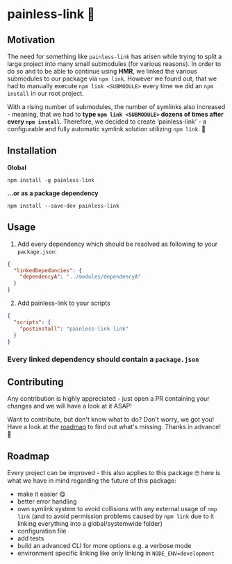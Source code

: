 # painless-link 🤩

## Motivation

The need for something like `painless-link` has arisen while trying to split a large project into many small submodules (for various reasons).
In order to do so and to be able to continue using __HMR__, we linked the various submodules to our package via `npm link`.
However we found out, that we had to manually execute `npm link <SUBMODULE>` every time we did an `npm install` in our root project.

With a rising number of submodules, the number of symlinks also increased - meaning, that we had to __type `npm link <SUBMODULE>` dozens of times after every `npm install`__.
Therefore, we decided to create ‘painless-link’ - a configurable and fully automatic symlink solution utilizing `npm link`. 🤩

## Installation

**Global**

`npm install -g painless-link`

**...or as a package dependency**

`npm install --save-dev painless-link`

## Usage

1. Add every dependency which should be resolved as following to your `package.json`:

```json
{
  "linkedDepedancies": {
    "dependencyA": "../modules/dependencyA"
  }
}
```

2. Add painless-link to your scripts

```json
{
  "scripts": {
    "postinstall": "painless-link link"
  }
}
```

### Every linked dependency should contain a `package.json`

## Contributing

Any contribution is highly appreciated - just open a PR containing your changes and we will have a look at it ASAP!

Want to contribute, but don't know what to do? Don't worry, we got you! Have a look at the [roadmap](#roadmap) to find out what's missing. Thanks in advance! 🤩

## Roadmap

Every project can be improved - this also applies to this package 🤓 here is what we have in mind regarding the future of this package:
  - make it easier 😋
  - better error handling
  - own symlink system to avoid collisions with any external usage of `nmp link` (and to avoid permission problems caused by `npm link` due to it linking everything into a global/systemwide folder)
  - configuration file
  - add tests
  - build an advanced CLI for more options e.g. a verbose mode
  - environment specific linking like only linking in `NODE_ENV=development`
